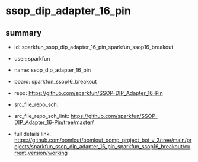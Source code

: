 # ssop_dip_adapter_16_pin
 
## summary 
* id: sparkfun_ssop_dip_adapter_16_pin_sparkfun_ssop16_breakout
* user: sparkfun
* name: ssop_dip_adapter_16_pin
* board: sparkfun_ssop16_breakout
* repo: https://github.com/sparkfun/SSOP-DIP_Adapter_16-Pin



* src_file_repo_sch: 
* src_file_repo_sch_link: https://github.com/sparkfun/SSOP-DIP_Adapter_16-Pin/tree/master/
* full details link: https://github.com/oomlout/oomlout_oomp_project_bot_v_2/tree/main/projects/sparkfun_ssop_dip_adapter_16_pin_sparkfun_ssop16_breakout/current_version/working  







